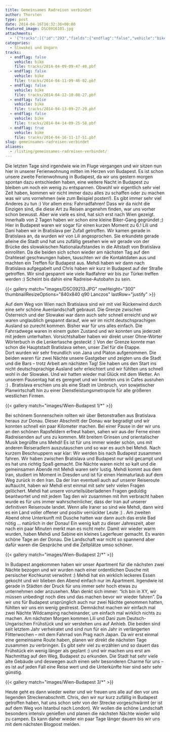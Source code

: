 ```yaml
---
title: Gemeinsames Radreisen verbindet
author: Thorsten
type: post
date: 2014-04-16T16:32:38+00:00
featured_image: DSC0916101.jpg
attachments:
  - '{"tracks":[{"id":"293","fields":{"endflag":"false","vehicle":"bike"}},{"id":"294","fields":{"endflag":"false","vehicle":"bike"}},{"id":"295","fields":{"endflag":"false","vehicle":"bike"}},{"id":"296","fields":{"endflag":"false","vehicle":"bike"}},{"id":"297","fields":{"endflag":"false","vehicle":"bike"}},{"id":"298","fields":{"endflag":"true","vehicle":"bike"}}]}'
categories:
  - Slowakei und Ungarn
tracks:
  - endflag: false
    vehicle: bike
    file: tracks/2014-04-09-09-47-40.pbf
  - endflag: false
    vehicle: bike
    file: tracks/2014-04-11-09-46-02.pbf
  - endflag: false
    vehicle: bike
    file: tracks/2014-04-12-10-08-27.pbf
  - endflag: false
    vehicle: bike
    file: tracks/2014-04-13-09-27-29.pbf
  - endflag: false
    vehicle: bike
    file: tracks/2014-04-14-09-25-58.pbf
  - endflag: true
    vehicle: bike
    file: tracks/2014-04-16-11-17-51.pbf
slug: gemeinsames-radreisen-verbindet
aliases:
  - /listing/gemeinsames-radreisen-verbindet/
---
```

Die letzten Tage sind irgendwie wie im Fluge vergangen und wir sitzen nun hier in unserer Ferienwohnung mitten im Herzen von Budapest. Es ist schon unsere zweite Ferienwohnung in Budapest, da wir uns gestern morgen spontan dazu entschieden haben, eine weitere Nacht in Budapest zu bleiben um noch ein wenig zu entspannen. Obwohl wir eigentlich sehr viel Zeit haben, kommen wir nicht immer dazu alles zu schaffen oder zu machen was wir uns vornehmen (wie zum Beispiel posten!). Es gibt immer sehr viel Anderes zu tun :) Vor allem eins: Fahrradfahren! Dass wir da nicht die Einzigen sind, die diese Art zu Reisen angenehm finden, war uns vorher schon bewusst. Aber wie viele es sind, hat sich erst nach Wien gezeigt. Innerhalb von 2 Tagen haben wir schon eine kleine Biker-Gang gegründet ;) Hier in Budapest waren wir sogar für einen kurzen Moment zu 6.! Lili und Dani haben wir in Bratislava per Zufall getroffen. Wir kamen gerade in Bratislava an, da wurden wir von Lili angesprochen. Sie erkundete gerade alleine die Stadt und hat uns zufällig gesehen wie wir gerade von der Brücke des slowakischen Nationalaufstandes in die Altstadt von Bratislava einrollten. Da die beiden sich schon wieder am nächsten Tag auf den Drahtesel geschwungen haben, tauschten wir die Kontaktdaten aus und machten ein Treffen für Budapest aus. Mehdi haben wir dann nach Bratislava aufgegabelt und Chris haben wir kurz in Budapest auf der Straße getroffen. Wir sind gespannt wie viele Radfahrer wir bis zur Türkei treffen werden :) Scheint bis dahin eine Radreise-Autobahn zu sein.

{{< gallery match="images/DSC09213.JPG" rowHeight="300" thumbnailResizeOptions="840x840 q90 Lanczos" lastRow="justify" >}}

Auf dem Weg von Wien nach Bratislava sind wir mit viel Rückenwind durch eine sehr schöne Auenlandschaft gebraust. Die Grenze zwischen Österreich und der Slowakei war dann auch sehr schnell erreicht und wir waren unglaublich gespannt darauf, wie wir im nicht deutschsprachigen Ausland so zurecht kommen. Bisher war für uns alles einfach. Die Fahrradwege waren in einem guten Zustand und wir konnten uns jederzeit mit jedem unterhalten. Vorsichtshalber haben wir direkt unser Ohne-Wörter Wörterbuch in die Lenkertasche gesteckt :) Von der Grenze konnte man schon die Hauptstadt Bratislava sehen, unser Ziel für die Etappe. Dort wurden wir sehr freundlich von Jana und Platon aufgenommen. Die beiden waren für zwei Nächte unsere Gastgeber und zeigten uns die Stadt und die Bars &#8211; trotz Arbeit am nächsten Tag! Sie haben uns den Start ins nicht deutschsprachige Ausland sehr erleichtert und wir fühlten uns schnell wohl in der Slowakei. Und wir hatten wieder mal Glück mit dem Wetter. An unserem Pausentag hat es geregnet und wir konnten uns in Cafes ausruhen :) . Bratislava erschien uns als eine Stadt im Umbruch, von sowjetischer Planwirtschaft hin zu einer Dienstleistungsmetropole für alle größeren westlichen Firmen.

{{< gallery match="images/Wien-Budapest 1/*" >}}

Bei schönem Sonnenschein rollten wir über Betonstraßen aus Bratislava heraus zur Donau. Dieser Abschnitt der Donau war begradigt und wir konnten schnell ein paar Kilometer machen. Bei einer Pause in der wir uns an den schönen Rapsfeldern erfreut haben, sahen wir aus der Ferne einen Radreisenden auf uns zu kommen. Mit breitem Grinsen und orientalischer Musik begrüßte uns Mehdi! Es ist für uns immer wieder schön, uns mit anderen Reiseradlern auszutauschen und so war es auch bei Mehdi. Nach kurzem Beschnuppern war klar: Wir werden bis nach Budapest zusammen fahren. Wir haben zwischen Bratislava und Budapest nur wild gecampt und es hat uns richtig Spaß gemacht. Die Nächte waren nicht so kalt und die gemeinsamen Abende mit Mehdi waren sehr lustig. Mehdi kommt aus dem Iran, studiert im Moment in Dresden und ist für einen Heimaturlaub auf dem Weg zurück in den Iran. Da der Iran eventuell auch auf unserer Reiseroute auftaucht, haben wir Mehdi erst einmal mit sehr sehr vielen Fragen gelöchert. Mehdi hat unsere vorurteilsüberladenen Fragen geduldig beantwortet und mit jedem Tag den wir zusammen mit ihm verbracht haben wurde es für uns immer wahrscheinlicher, dass der Iran auf unserer definitiven Reiseroute landet. Wenn alle Iraner so sind wie Mehdi, dann wird es ein Land voller offener und positiv verrückter Leute :) . Am zweiten Abend ohne Unterkunft mit Dusche hatten war dann auch das erste Bad nötig &#8230; natürlich in der Donau! Ein wenig kalt zu dieser Jahreszeit, aber nach ein paar Minuten merkt man es nicht mehr. Damit wir wieder warm wurden, haben Mehdi und Sabine ein kleines Lagerfeuer gemacht. Es waren schöne Tage an der Donau. Die Landschaft war nicht so spannend aber dafür waren die Gespräche und die Zeltplätze umso schöner.

{{< gallery match="images/Wien-Budapest 2/*" >}}

In Budapest angekommen haben wir unser Apartment für die nächsten zwei Nächte bezogen und wir wurden nach einer ordentlichen Dusche mit persischer Kochkunst verwöhnt :) Mehdi hat ein wirklich leckeres Essen gekocht und wir blieben den Abend einfach nur im Apartment. Irgendwie ist gerade in Städten der Druck für uns immer sehr hoch etwas zu unternehmen oder anzusehen. Man denkt sich immer: &#8220;Ich bin in XY, wir müssen unbedingt noch dies und das machen bevor wir wieder fahren&#8221;. Da wir uns für Budapest ursprünglich auch nur zwei Nächte genommen hatten, fühlten wir uns ein wenig gestresst. Demnächst machen wir einfach mal zwei Nächte Wildcamping nacheinander, um einfach mal wirklich nichts zu machen. Am nächsten Morgen kommen Lili und Dani zum Deutsch-Ungarischen Frühstück und wir verstehen uns auf Anhieb. Die beiden sind seit letztem Jahr verheiratet und sind nun für ein Jahr in verlängerten Flitterwochen &#8211; mit dem Fahrrad von Prag nach Japan. Da wir erst einmal eine gemeinsame Route haben, planen wir direkt die nächsten Tage zusammen zu verbringen. Es gibt sehr viel zu erzählen und so dauert das Frühstück ein wenig länger als geplant :) und wir machen uns erst am Nachmittag auf den Weg, Budapest zu erkunden. Die Stadt hat sehr viele alte Gebäude und deswegen auch einen sehr besonderen Charme für uns &#8211; es ist auf jeden Fall eine Reise wert und die Unterkünfte hier sind sehr sehr günstig.

{{< gallery match="images/Wien-Budapest 3/*" >}}

Heute geht es dann wieder weiter und wir freuen uns alle auf den vor uns liegenden Streckenabschnitt. Chris, den wir nur kurz zufällig in Budapest getroffen haben, hat uns schon sehr von der Strecke vorgeschwärmt (er ist auf dem Weg von Istanbul nach London). Wir wollen die schöne Landschaft besonders intensiv genießen und planen die nächsten Nächte wieder wild zu campen. Es kann daher wieder ein paar Tage länger dauern bis wir uns mit dem nächsten Blogpost melden.